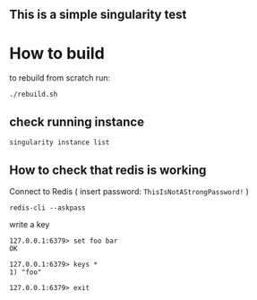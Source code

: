 ## This is a simple singularity test

# How to build

to rebuild from scratch run:

`./rebuild.sh`

## check running instance

`singularity instance list`

## How to check that redis is working

Connect to Redis ( insert password: `ThisIsNotAStrongPassword!` )

`redis-cli --askpass`

write a key
```
127.0.0.1:6379> set foo bar
OK

127.0.0.1:6379> keys *
1) "foo"

127.0.0.1:6379> exit
```
